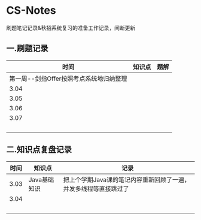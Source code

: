# CS-Notes
刷题笔记记录&秋招系统复习的准备工作记录，间断更新

## 一.刷题记录

| 时间                                    | 知识点 | 题解 |
| --------------------------------------- | ------ | ---- |
| 第一周--剑指Offer按照考点系统地归纳整理 |        |      |
| 3.04                                    |        |      |
| 3.05                                    |        |      |
| 3.06                                    |        |      |
| 3.07                                    |        |      |
|                                         |        |      |
|                                         |        |      |
|                                         |        |      |
|                                         |        |      |

## 二.知识点复盘记录

| 时间 | 知识点       | 记录                                                         |
| ---- | ------------ | ------------------------------------------------------------ |
| 3.03 | Java基础知识 | 把上个学期Java课的笔记内容重新回顾了一遍，并发多线程等直接跳过了 |
| 3.04 |              |                                                              |
|      |              |                                                              |
|      |              |                                                              |
|      |              |                                                              |
|      |              |                                                              |

